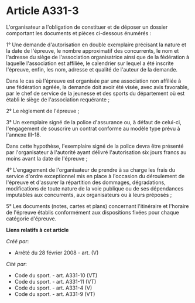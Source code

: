 # Article A331-3

L'organisateur a l'obligation de constituer et de déposer un dossier comportant les documents et pièces ci-dessous
énumérés : 

1° Une demande d'autorisation en double exemplaire précisant la nature et la date de l'épreuve, le nombre approximatif des
concurrents, le nom et l'adresse du siège de l'association organisatrice ainsi que de la fédération à laquelle l'association
est affiliée, le calendrier sur lequel a été inscrite l'épreuve, enfin, les nom, adresse et qualité de l'auteur de la
demande. 

Dans le cas où l'épreuve est organisée par une association non affiliée à une fédération agréée, la demande doit avoir été
visée, avec avis favorable, par le chef de service de la jeunesse et des sports du département où est établi le siège de
l'association requérante ; 

2° Le règlement de l'épreuve ; 

3° Un exemplaire signé de la police d'assurance ou, à défaut de celui-ci, l'engagement de souscrire un contrat conforme au
modèle type prévu à l'annexe III-18. 

Dans cette hypothèse, l'exemplaire signé de la police devra être présenté par l'organisateur à l'autorité ayant délivré
l'autorisation six jours francs au moins avant la date de l'épreuve ; 

4° L'engagement de l'organisateur de prendre à sa charge les frais du service d'ordre exceptionnel mis en place à l'occasion
du déroulement de l'épreuve et d'assurer la répartition des dommages, dégradations, modifications de toute nature de la voie
publique ou de ses dépendances imputables aux concurrents, aux organisateurs ou à leurs préposés ; 

5° Les documents (notes, cartes et plans) concernant l'itinéraire et l'horaire de l'épreuve établis conformément aux
dispositions fixées pour chaque catégorie d'épreuve.

**Liens relatifs à cet article**

_Créé par_:

  - Arrêté du 28 février 2008 - art. (V)

_Cité par_:

  - Code du sport. - art. A331-10 (VT)
  - Code du sport. - art. A331-11 (VT)
  - Code du sport. - art. A331-4 (V)
  - Code du sport. - art. A331-9 (VT)
